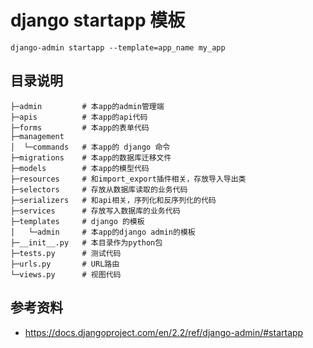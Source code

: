 # django startapp 模板

    django-admin startapp --template=app_name my_app

## 目录说明

```
├─admin         # 本app的admin管理端
├─apis          # 本app的api代码
├─forms         # 本app的表单代码
├─management    
│  └─commands   # 本app的 django 命令
├─migrations    # 本app的数据库迁移文件
├─models        # 本app的模型代码
├─resources     # 和import_export插件相关，存放导入导出类
├─selectors     # 存放从数据库读取的业务代码
├─serializers   # 和api相关，序列化和反序列化的代码
├─services      # 存放写入数据库的业务代码
├─templates     # django 的模板
│   └─admin     # 本app的django admin的模板
├─__init__.py   # 本目录作为python包
├─tests.py      # 测试代码
├─urls.py       # URL路由
└─views.py      # 视图代码
```

## 参考资料

- https://docs.djangoproject.com/en/2.2/ref/django-admin/#startapp
